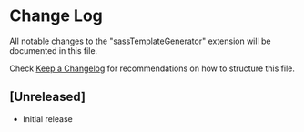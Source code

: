 # Change Log

All notable changes to the "sassTemplateGenerator" extension will be documented in this file.

Check [Keep a Changelog](http://keepachangelog.com/) for recommendations on how to structure this file.

## [Unreleased]

- Initial release
